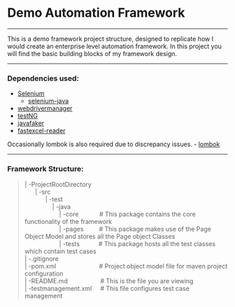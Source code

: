 # Demo Automation Framework
***
This is a demo framework project structure, designed to replicate 
how I would create an enterprise level automation framework. 
In this project you will find the basic building blocks of my framework design.
***


### Dependencies used:


 - [Selenium](https://github.com/SeleniumHQ?q=&type=all&language=&sort=)
    - [selenium-java](https://mvnrepository.com/artifact/org.seleniumhq.selenium/selenium-java)
 - [webdrivermanager](https://github.com/bonigarcia/webdrivermanager)
 -  [testNG](https://testng.org/doc/)
 -  [javafaker](https://github.com/DiUS/java-faker)
 -  [fastexcel-reader](https://github.com/dhatim/fastexcel)

Occasionally lombok is also required due to discrepancy issues. - [lombok](https://github.com/projectlombok/lombok)
***

### Framework Structure:
 
> | -ProjectRootDirectory  
> &nbsp;  &nbsp;  &nbsp; | -src    
> &nbsp;  &nbsp;  &nbsp; &nbsp;  &nbsp;  &nbsp; | -test  
> &nbsp;  &nbsp;  &nbsp; &nbsp;  &nbsp;  &nbsp; &nbsp; &nbsp; | -java  
> &nbsp;  &nbsp;  &nbsp; &nbsp;  &nbsp;  &nbsp; &nbsp;  &nbsp;  &nbsp; &nbsp; | -core &nbsp; &nbsp; &nbsp; &nbsp; &nbsp; &nbsp;# This package contains the core functionality of the framework  
> &nbsp;  &nbsp;  &nbsp; &nbsp;  &nbsp;  &nbsp; &nbsp;  &nbsp;  &nbsp; &nbsp; | -pages&nbsp; &nbsp; &nbsp; &nbsp; &nbsp;# This package makes use of the Page Object Model and stores all the Page object Classes   
> &nbsp;  &nbsp;  &nbsp; &nbsp;  &nbsp;  &nbsp; &nbsp;  &nbsp;  &nbsp; &nbsp; | -tests&nbsp; &nbsp; &nbsp; &nbsp; &nbsp; &nbsp;# This package hosts all the test classes which contain test cases  
> | -.gitignore  
> | -pom.xml &nbsp; &nbsp;  &nbsp; &nbsp;  &nbsp;  &nbsp; &nbsp;  &nbsp;  &nbsp; &nbsp; &nbsp; &nbsp;  # Project object model file for maven project configuration  
> | -README.md &nbsp; &nbsp;  &nbsp;  &nbsp; &nbsp;  &nbsp;  &nbsp; &nbsp; &nbsp; # This is the file you are viewing    
> | -testmanagement.xml &nbsp;&nbsp;  &nbsp;#  This file configures test case management  